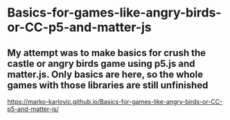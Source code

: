 # Basics-for-games-like-angry-birds-or-CC-p5-and-matter-js
## My attempt was to make basics for crush the castle or angry birds game using p5.js and matter.js. Only basics are here, so the whole games with those libraries are still unfinished

https://marko-karlovic.github.io/Basics-for-games-like-angry-birds-or-CC-p5-and-matter-js/
